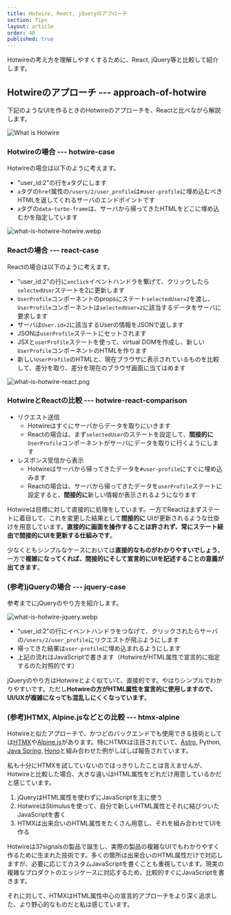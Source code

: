 ```yaml
---
title: Hotwire, React, jQueryのアプローチ
section: Tips
layout: article
order: 40
published: true
---
```


Hotwireの考え方を理解しやすくするために、React, jQuery等と比較して紹介します。

## Hotwireのアプローチ --- approach-of-hotwire

下記のようなUIを作るときのHotwireのアプローチを、Reactと比べながら解説します。

![What is Hotwire](content_images/what-is-hotwire-objective.webp "max-w-[500px]")

### Hotwireの場合 --- hotwire-case

Hotwireの場合は以下のように考えます。

* "user_id:2"の行を`a`タグにします
* `a`タグの`href`属性の`/users/2/user_profile`は`#user-profile`に埋め込むべきHTMLを返してくれるサーバのエンドポイントです
* `a`タグの`data-turbo-frame`は、サーバから帰ってきたHTMLをどこに埋め込むかを指定しています

![what-is-hotwire-hotwire.webp](content_images/what-is-hotwire-hotwire.webp "max-w-[500px]")

### Reactの場合 --- react-case

Reactの場合は以下のように考えます。

* "user_id:2"の行に`onclick`イベントハンドラを繋げて、クリックしたら`selectedUser`ステートを2に更新します
* `UserProfile`コンポーネントのpropsにステート`selectedUser=2`を渡し、`UserProfile`コンポーネントは`selectedUser=2`に該当するデータをサーバに要求します
* サーバは`User.id=2`に該当するUserの情報をJSONで返します
* JSONは`userProfile`ステートにセットされます
* JSXと`userProfile`ステートを使って、virtual DOMを作成し、新しい`UserProfile`コンポーネントのHTMLを作ります
* 新しい`UserProfile`のHTMLと、現在ブラウザに表示されているものを比較して、差分を取り、差分を現在のブラウザ画面に当てはめます

![what-is-hotwire-react.png](content_images/what-is-hotwire-react.png "max-w-[600px]")

### HotwireとReactの比較 --- hotwire-react-comparison

* リクエスト送信
   * Hotwireはすぐにサーバからデータを取りにいきます
   * Reactの場合は、まず`selectedUser`のステートを設定して、**間接的に**`UserProfile`コンポーネントがサーバにデータを取りに行くようにします
* レスポンス受信から表示
   * Hotwireはサーバから帰ってきたデータを`#user-profile`にすぐに埋め込みます
   * Reactの場合は、サーバから帰ってきたデータを`userProfile`ステートに設定すると、**間接的に**新しい情報が表示されるようになります

Hotwireは目標に対して直接的に処理をしています。一方でReactはまずステートに着目して、これを変更した結果として**間接的に** UIが更新されるような仕掛けを用意しています。**直接的に画面を操作することは許されず、常にステート経由で間接的にUIを更新する仕組みです**。

少なくともシンプルなケースにおいては**直接的なものがわかりやすいでしょう**。一方で**複雑になってくれば、間接的にそして宣言的にUIを記述することの意義が出てきます**。

### (参考)jQueryの場合 --- jquery-case

参考までにjQueryのやり方を紹介します。

![what-is-hotwire-jquery.webp](content_images/what-is-hotwire-jquery.webp "max-w-[500px]")

* "user_id:2"の行にイベントハンドラをつなげて、クリックされたらサーバの`/users/2/user_profile`にリクエストが飛ぶようにします
* 帰ってきた結果は`user-profile`に埋め込まれるようにします
* 上記の流れはJavaScriptで書きます（HotwireがHTML属性で宣言的に指定するのた対照的です）

jQueryのやり方はHotwireとよく似ていて、直接的です。やはりシンプルでわかりやすいです。ただし**Hotwireの方がHTML属性を宣言的に使用しますので、UI/UXが複雑になっても混乱しにくくなっています**。

### (参考)HTMX, Alpine.jsなどとの比較 --- htmx-alpine

Hotwireと似たアプローチで、かつどのバックエンドでも使用できる技術としては[HTMX](https://htmx.org)や[Alpine.js](https://alpinejs.dev/)があります。特にHTMXは注目されていて、[Astro](https://astro.build/blog/astro-340/), Python, [Java Spring](https://spring.io/blog/2024/08/07/spring-tips-htmx), [Hono](https://zenn.dev/yusukebe/articles/e8ff26c8507799)と組み合わせた例がしばしば報告されています。

私も十分にHTMXを試していないのではっきりしたことは言えませんが、Hotwireと比較した場合、大きな違いはHTML属性をどれだけ用意しているかだと感じています。

1. jQueryはHTML属性を使わずにJavaScriptを主に使う
2. HotwireはStimulusを使って、自分で新しいHTML属性とそれに結びついたJavaScriptを書く
3. HTMXは出来合いのHTML属性をたくさん用意し、それを組み合わせてUIを作る

Hotwireは37signalsの製品で誕生し、実際の製品の複雑なUIでもわかりやすく作るために生まれた技術です。多くの箇所は出来合いのHTML属性だけで対応しますが、必要に応じてカスタムJavaScriptを書くことも重視しています。現実の複雑なプロダクトのエッジケースに対応するため、比較的すぐにJavaScriptを書きます。

それに対して、HTMXはHTML属性中心の宣言的アプローチをより深く追求した、より野心的なものだと私は感じています。

